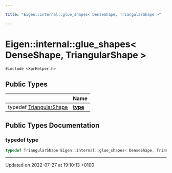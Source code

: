```yaml
---

title: "Eigen::internal::glue_shapes< DenseShape, TriangularShape >"

---
```


# Eigen::internal::glue_shapes< DenseShape, TriangularShape >






`#include <XprHelper.h>`

## Public Types

|                | Name           |
| -------------- | -------------- |
| typedef <a href="http://example.org/classes/structeigen_1_1triangularshape/">TriangularShape</a> | **[type](http://example.org/classes/structeigen_1_1internal_1_1glue__shapes_3_01denseshape_00_01triangularshape_01_4/#typedef-type)**  |

## Public Types Documentation

### typedef type

```cpp
typedef TriangularShape Eigen::internal::glue_shapes< DenseShape, TriangularShape >::type;
```


-------------------------------

Updated on 2022-07-27 at 19:10:13 +0100